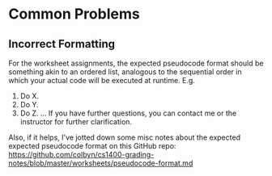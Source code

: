# Common Problems

## Incorrect Formatting

For the worksheet assignments, the expected pseudocode format should be something akin to an ordered list, analogous to the sequential order in which your actual code will be executed at runtime. E.g.
1. Do X.
2. Do Y.
3. Do Z. 
…
If you have further questions, you can contact me or the instructor for further clarification.

Also, if it helps, I've jotted down some misc notes about the expected expected pseudocode format on this GitHub repo: https://github.com/colbyn/cs1400-grading-notes/blob/master/worksheets/pseudocode-format.md

